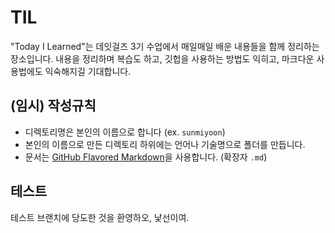# TIL

"Today I Learned"는 데잇걸즈 3기 수업에서 매일매일 배운 내용들을
함께 정리하는 장소입니다.
내용을 정리하며 복습도 하고, 깃헙을 사용하는 방법도 익히고,
마크다운 사용법에도 익숙해지길 기대합니다.

## (임시) 작성규칙

* 디렉토리명은 본인의 이름으로 합니다 (ex. `sunmiyoon`)
* 본인의 이름으로 만든 디렉토리 하위에는 언어나 기술명으로 폴더를 만듭니다.
* 문서는 [GitHub Flavored Markdown](https://github.github.com/gfm/)을
  사용합니다. (확장자 `.md`)

## 테스트

테스트 브랜치에 당도한 것을 환영하오, 낯선이여.
